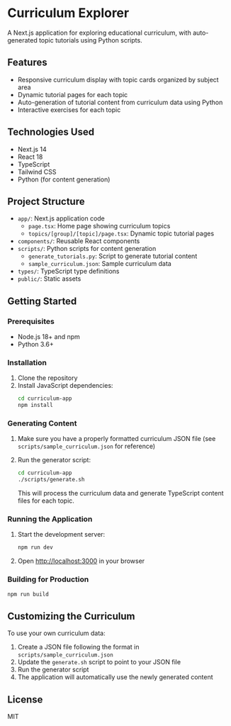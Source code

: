 # Curriculum Explorer

A Next.js application for exploring educational curriculum, with auto-generated topic tutorials using Python scripts.

## Features

- Responsive curriculum display with topic cards organized by subject area
- Dynamic tutorial pages for each topic
- Auto-generation of tutorial content from curriculum data using Python
- Interactive exercises for each topic

## Technologies Used

- Next.js 14
- React 18
- TypeScript
- Tailwind CSS
- Python (for content generation)

## Project Structure

- `app/`: Next.js application code
  - `page.tsx`: Home page showing curriculum topics
  - `topics/[group]/[topic]/page.tsx`: Dynamic topic tutorial pages
- `components/`: Reusable React components
- `scripts/`: Python scripts for content generation
  - `generate_tutorials.py`: Script to generate tutorial content
  - `sample_curriculum.json`: Sample curriculum data
- `types/`: TypeScript type definitions
- `public/`: Static assets

## Getting Started

### Prerequisites

- Node.js 18+ and npm
- Python 3.6+

### Installation

1. Clone the repository
2. Install JavaScript dependencies:
   ```bash
   cd curriculum-app
   npm install
   ```

### Generating Content

1. Make sure you have a properly formatted curriculum JSON file (see `scripts/sample_curriculum.json` for reference)
2. Run the generator script:
   ```bash
   cd curriculum-app
   ./scripts/generate.sh
   ```

   This will process the curriculum data and generate TypeScript content files for each topic.

### Running the Application

1. Start the development server:
   ```bash
   npm run dev
   ```
2. Open [http://localhost:3000](http://localhost:3000) in your browser

### Building for Production

```bash
npm run build
```

## Customizing the Curriculum

To use your own curriculum data:

1. Create a JSON file following the format in `scripts/sample_curriculum.json`
2. Update the `generate.sh` script to point to your JSON file
3. Run the generator script
4. The application will automatically use the newly generated content

## License

MIT 